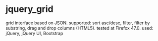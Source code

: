 # jquery_grid
grid interface based on JSON. 
supported: sort asc/desc, filter, filter by substring, drag and drop columns (HTML5).
tested at Firefox 47.0.
used: jQuery, jQuery UI, Bootstrap
